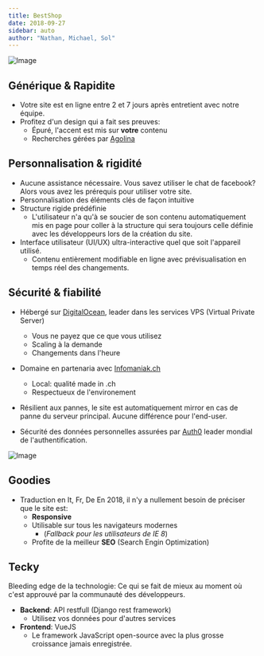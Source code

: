 ```yaml
---
title: BestShop
date: 2018-09-27
sidebar: auto
author: "Nathan, Michael, Sol"
---
```


![Image](https://i.imgur.com/LC8QQd8.png)

## Générique & Rapidite
* Votre site est en ligne entre 2 et 7 jours après entretient avec notre équipe.
* Profitez d'un design qui a fait ses preuves:
  * Épuré, l'accent est mis sur **votre** contenu
  * Recherches gérées par [Agolina](https://www.google.com)


## Personnalisation & rigidité
* Aucune assistance nécessaire. Vous savez utiliser le chat de facebook? Alors vous avez les prérequis pour utiliser votre site.
* Personnalisation des éléments clés de façon intuitive
* Structure rigide prédéfinie
  *  L'utilisateur n'a qu'à se soucier de son contenu automatiquement mis en page pour coller à la structure qui sera toujours celle définie avec les développeurs lors de la création du site.
* Interface utilisateur (UI/UX) ultra-interactive quel que soit l'appareil utilisé.
  * Contenu entièrement modifiable en ligne avec prévisualisation en temps réel des changements.

## Sécurité & fiabilité 
* Hébergé sur [DigitalOcean](https://www.digitalocean.com/), leader dans les services  VPS (Virtual Private Server)
  * Vous ne payez que ce que vous utilisez
  * Scaling à la demande 
  * Changements dans l'heure

* Domaine en partenaria avec [Infomaniak.ch](https://www.infomaniak.com/)
  * Local: qualité made in .ch
  * Respectueux de l'environement

* Résilient aux pannes, le site est automatiquement mirror en cas de panne du serveur principal. Aucune différence pour l'end-user.
* Sécurité des données personnelles assurées par [Auth0](https://auth0.com) leader mondial de l'authentification.

![Image](https://i.imgur.com/QJMxPBy.png)

## Goodies
* Traduction en It, Fr, De
En 2018, il n'y a nullement besoin de préciser que le site est:
  * **Responsive**
  * Utilisable sur tous les navigateurs modernes
    * (*Fallback pour les utilisateurs de IE <i class="fas fa-less-than-equal"></i> 8*)
  * Profite de la meilleur **SEO** (Search Engin Optimization)

## Tecky
Bleeding edge de la technologie: Ce qui se fait de mieux au moment où c'est approuvé par la communauté des développeurs.
* **Backend**: API restfull (Django rest framework)
  * Utilisez vos données pour d'autres services
* **Frontend**: VueJS
  * Le framework JavaScript open-source avec la plus grosse croissance jamais enregistrée.